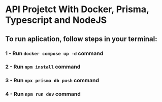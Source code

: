 # API Projetct With Docker, Prisma, Typescript and NodeJS

## To run aplication, follow steps in your terminal:

### 1 - Run `docker compose up -d` command

### 2 - Run `npm install` command

### 3 - Run `npx prisma db push` command

### 4 - Run `npm run dev` command